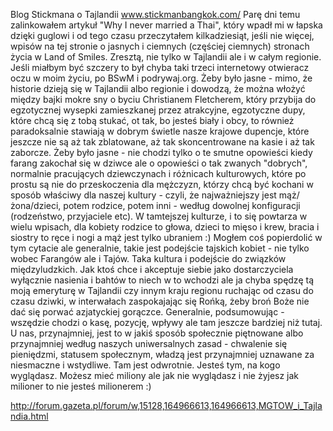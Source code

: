  Blog Stickmana o Tajlandii
www.stickmanbangkok.com/
Parę dni temu zalinkowałem artykuł "Why I never married a Thai", który wpadł mi w łapska dzięki guglowi i od tego czasu przeczytałem kilkadziesiąt, jeśli nie więcej, wpisów na tej stronie o jasnych i ciemnych (częściej ciemnych) stronach życia w Land of Smiles. Zresztą, nie tylko w Tajlandii ale i w całym regionie. Jeśli miałbym być szczery to był chyba taki trzeci internetowy otwieracz oczu w moim życiu, po BSwM i podrywaj.org. Żeby było jasne - mimo, że historie dzieją się w Tajlandii albo regionie i dowodzą, że można włożyć między bajki mokre sny o byciu Christianem Fletcherem, który przybija do egzotycznej wysepki zamieszkanej przez atrakcyjne, egzotyczne dupy, które chcą się z tobą stukać, ot tak, bo jesteś biały i obcy, to również paradoksalnie stawiają w dobrym świetle nasze krajowe dupencje, które jeszcze nie są aż tak zblatowane, aż tak skoncentrowane na kasie i aż tak zaborcze. Żeby było jasne - nie chodzi tylko o te smutne opowieści kiedy farang zakochał się w dziwce ale o opowieści o tak zwanych "dobrych", normalnie pracujących dziewczynach i różnicach kulturowych, które po prostu są nie do przeskoczenia dla mężczyzn, którzy chcą być kochani w sposób właściwy dla naszej kultury - czyli, że najważniejszy jest mąż/żona/dzieci, potem rodzice, potem inni - według dowolnej konfiguracji (rodzeństwo, przyjaciele etc). W tamtejszej kulturze, i to się powtarza w wielu wpisach, dla kobiety rodzice to głowa, dzieci to mięso i krew, bracia i siostry to ręce i nogi a mąż jest tylko ubraniem :) Mogłem coś popierdolić w tym cytacie ale generalnie, takie jest podejście tajskich kobiet - nie tylko wobec Farangów ale i Tajów. Taka kultura i podejście do związków międzyludzkich. Jak ktoś chce i akceptuje siebie jako dostarczyciela wyłącznie nasienia i bahtów to niech w to wchodzi ale ja chyba spędzę tą moją emeryturę w Tajlandii czy innym kraju regionu ruchając od czasu do czasu dziwki, w interwałach zaspokajając się Rońką, żeby broń Boże nie dać się porwać azjatyckiej gorączce. Generalnie, podsumowując - wszędzie chodzi o kasę, pozycję, wpływy ale tam jeszcze bardziej niż tutaj. U nas, przynajmniej, jest to w jakiś sposób społecznie piętnowane albo przynajmniej według naszych uniwersalnych zasad - chwalenie się pieniędzmi, statusem społecznym, władzą jest przynajmniej uznawane za niesmaczne i wstydliwe. Tam jest odwrotnie. Jesteś tym, na kogo wyglądasz. Możesz mieć miliony ale jak nie wyglądasz i nie żyjesz jak milioner to nie jesteś milionerem :)

http://forum.gazeta.pl/forum/w,15128,164966613,164966613,MGTOW_i_Tajlandia.html